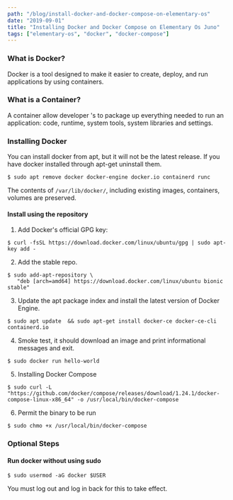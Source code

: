```yaml
---
path: "/blog/install-docker-and-docker-compose-on-elementary-os"
date: "2019-09-01"
title: "Installing Docker and Docker Compose on Elementary Os Juno"
tags: ["elementary-os", "docker", "docker-compose"]
---
```


### What is Docker?

Docker is a tool designed to make it easier to create, deploy, and run applications by using containers.

### What is a Container?

A container allow developer 's to package up everything needed to run an application: code, runtime, system tools, system libraries and settings.

### Installing Docker

You can install docker from apt, but it will not be the latest release. If you have docker installed through apt-get uninstall them.

```shell
$ sudo apt remove docker docker-engine docker.io containerd runc
```

The contents of `/var/lib/docker/`, including existing images, containers, volumes are preserved.

#### Install using the repository

1. Add Docker's official GPG key:

```shell
$ curl -fsSL https://download.docker.com/linux/ubuntu/gpg | sudo apt-key add -
```

2. Add the stable repo.

```shell
$ sudo add-apt-repository \
   "deb [arch=amd64] https://download.docker.com/linux/ubuntu bionic stable"
```

3. Update the apt package index and install the latest version of Docker Engine.

```shell
$ sudo apt update  && sudo apt-get install docker-ce docker-ce-cli containerd.io
```

4. Smoke test, it should download an image and print informational messages and exit.

```shell
$ sudo docker run hello-world
```

5. Installing Docker Compose

```shell
$ sudo curl -L "https://github.com/docker/compose/releases/download/1.24.1/docker-compose-linux-x86_64" -o /usr/local/bin/docker-compose
```

6. Permit the binary to be run

```shell
$ sudo chmo +x /usr/local/bin/docker-compose
```

### Optional Steps

#### Run docker without using sudo

```shell
$ sudo usermod -aG docker $USER
```

You must log out and log in back for this to take effect.
